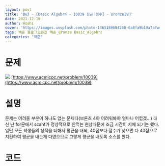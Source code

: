 ```yaml
---
layout: post
title: 'BOJ - [Basic Algebra - 10039 평균 점수] - BronzeIV🥉'
date: 2021-12-19
author: Hoshi
cover: 'https://images.unsplash.com/photo-1465189684280-6a8fa9b19a7a?w=1600&q=900'
tags: 백준 블로그오픈전 백준_Bronze Basic_Algebra
categories: "백준"
---
```

# 문제
![]({{site.url}}/assets/img/posts_img/10039.png)
[https://www.acmicpc.net/problem/10039](https://www.acmicpc.net/problem/10039)

# 설명
문제는 어려울 부분이 하나도 없는 문제다(브론즈 4야 어려워봐야 얼마나 어렵겠...)
대신 난 for문에서 scanf가 정상적으로 안먹는 현상때문에 조금 시간이 지체 되기는 했다.
일단 모든 학생들의 성적을 더해서 평균을 내되, 40점보다 점수가 낮으면 다 40점으로 치환하여 평균을 내는게 다였으므로 그렇게 평균을 내도록 소스를 짰다.

# 코드

```c

```
